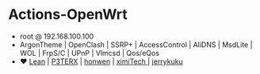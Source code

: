 # Actions-OpenWrt

- root  @  192.168.100.100
- ArgonTheme | OpenClash | SSRP+ | AccessControl | AliDNS | MsdLite | WOL | FrpS/C | UPnP | Vlmcsd | Qos/eQos
- ❤️  [Lean](https://github.com/coolsnowwolf/lede) |  [P3TERX](https://github.com/P3TERX/Actions-OpenWrt)  |  [honwen](https://github.com/honwen/luci-app-aliddns) |  [ximiTech ](https://github.com/ximiTech)  |  [jerrykuku](https://github.com/jerrykuku)
